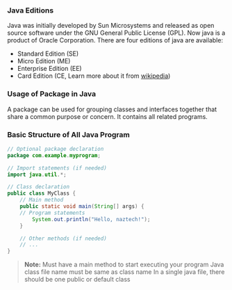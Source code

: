 ### Java Editions

Java was initially developed by Sun Microsystems and released as open source software under the GNU General Public License (GPL). Now java is a product of Oracle Corporation. There are four editions of java are available:

- Standard Edition (SE)
- Micro Edition (ME)
- Enterprise Edition (EE)
- Card Edition (CE, Learn more about it from [wikipedia](https://en.wikipedia.org/wiki/Java_Card))

### Usage of Package in Java

A package can be used for grouping classes and interfaces together that share a common purpose or concern. It contains all related programs.

### Basic Structure of All Java Program

```java
// Optional package declaration
package com.example.myprogram;

// Import statements (if needed)
import java.util.*;

// Class declaration
public class MyClass {
    // Main method
    public static void main(String[] args) {
    // Program statements
        System.out.println("Hello, naztech!");
    }

    // Other methods (if needed)
    // ...
}
```

> **Note:**
> Must have a main method to start executing your program
> Java class file name must be same as class name
> In a single java file, there should be one public or default class

